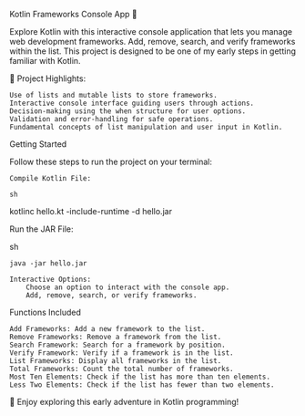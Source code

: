 Kotlin Frameworks Console App 🚀

Explore Kotlin with this interactive console application that lets you manage web development frameworks. Add, remove, search, and verify frameworks within the list. This project is designed to be one of my early steps in getting familiar with Kotlin.

🌟 Project Highlights:

    Use of lists and mutable lists to store frameworks.
    Interactive console interface guiding users through actions.
    Decision-making using the when structure for user options.
    Validation and error-handling for safe operations.
    Fundamental concepts of list manipulation and user input in Kotlin.

Getting Started

Follow these steps to run the project on your terminal:

    Compile Kotlin File:

    sh

kotlinc hello.kt -include-runtime -d hello.jar

Run the JAR File:

sh

    java -jar hello.jar

    Interactive Options:
        Choose an option to interact with the console app.
        Add, remove, search, or verify frameworks.

Functions Included

    Add Frameworks: Add a new framework to the list.
    Remove Frameworks: Remove a framework from the list.
    Search Framework: Search for a framework by position.
    Verify Framework: Verify if a framework is in the list.
    List Frameworks: Display all frameworks in the list.
    Total Frameworks: Count the total number of frameworks.
    Most Ten Elements: Check if the list has more than ten elements.
    Less Two Elements: Check if the list has fewer than two elements.

🎉 Enjoy exploring this early adventure in Kotlin programming!
